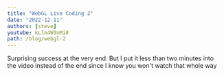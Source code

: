 ```yaml
---
title: "WebGL Live Coding 2"
date: "2022-12-11"
authors: [steve]
youtube: kLlo4W3nMi8
path: /blog/webgl-2
---
```


<YouTubePlayer youtubeLink={frontmatter.youtube} />

Surprising success at the very end. But I put it less than two minutes into the video instead of the end since I know you won't watch that whole way

